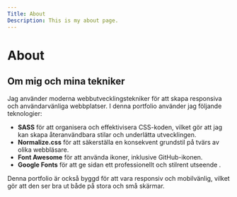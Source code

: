 ```yaml
---
Title: About
Description: This is my about page.
---
```


About
==========================
## Om mig och mina tekniker

Jag använder moderna webbutvecklingstekniker för att skapa responsiva och användarvänliga webbplatser. I denna portfolio använder jag följande teknologier:

- **SASS** för att organisera och effektivisera CSS-koden, vilket gör att jag kan skapa återanvändbara stilar och underlätta utvecklingen.
- **Normalize.css** för att säkerställa en konsekvent grundstil på tvärs av olika webbläsare.
- **Font Awesome** för att använda ikoner, inklusive GitHub-ikonen.
- **Google Fonts** för att ge sidan ett professionellt och stilrent utseende .

Denna portfolio är också byggd för att vara responsiv och mobilvänlig, vilket gör att den ser bra ut både på stora och små skärmar.
